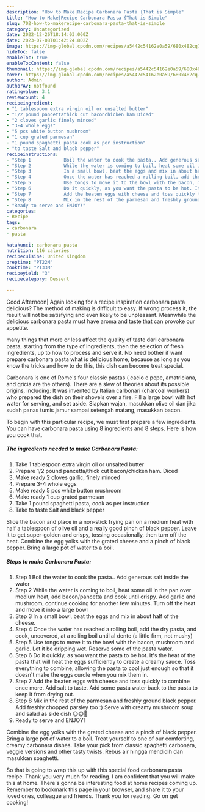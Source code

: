 ```yaml
---
description: "How to Make|Recipe Carbonara Pasta {That is Simple"
title: "How to Make|Recipe Carbonara Pasta {That is Simple"
slug: 702-how-to-makerecipe-carbonara-pasta-that-is-simple
category: Uncategorized
date: 2022-12-26T18:14:03.060Z
date: 2023-07-08T01:42:24.802Z
image: https://img-global.cpcdn.com/recipes/a5442c54162e0a59/680x482cq70/carbonara-pasta-recipe-main-photo.jpg
hideToc: false
enableToc: true
enableTocContent: false
thumbnail: https://img-global.cpcdn.com/recipes/a5442c54162e0a59/680x482cq70/carbonara-pasta-recipe-main-photo.jpg
cover: https://img-global.cpcdn.com/recipes/a5442c54162e0a59/680x482cq70/carbonara-pasta-recipe-main-photo.jpg
author: Admin
authorAv: notfound
ratingvalue: 3.1
reviewcount: 4
recipeingredient:
- "1 tablespoon extra virgin oil or unsalted butter"
- "1/2 pound pancettathick cut baconchicken ham Diced"
- "2 cloves garlic finely minced"
- "3-4 whole eggs"
- "5 pcs white button mushroom"
- "1 cup grated parmesan"
- "1 pound spaghetti pasta cook as per instruction"
- "to taste Salt and black pepper"
recipeinstructions:
- "Step 1            Boil the water to cook the pasta.. Add generous salt inside the water"
- "Step 2            While the water is coming to boil, heat some oil in the pan over medium heat, add bacon/pancetta and cook until crispy. Add garlic and mushroom, continue cooking for another few minutes. Turn off the heat and move it into a large bowl"
- "Step 3            In a small bowl, beat the eggs and mix in about half of the cheese."
- "Step 4            Once the water has reached a rolling boil, add the dry pasta, and cook, uncovered, at a rolling boil until al dente (a little firm, not mushy)"
- "Step 5            Use tongs to move it to the bowl with the bacon, mushroom and garlic. Let it be dripping wet. Reserve some of the pasta water."
- "Step 6            Do it quickly, as you want the pasta to be hot. It&#39;s the heat of the pasta that will heat the eggs sufficiently to create a creamy sauce. Toss everything to combine, allowing the pasta to cool just enough so that it doesn&#39;t make the eggs curdle when you mix them in."
- "Step 7            Add the beaten eggs with cheese and toss quickly to combine once more. Add salt to taste. Add some pasta water back to the pasta to keep it from drying out."
- "Step 8            Mix in the rest of the parmesan and freshly ground black pepper. Add freshly chopped parsley too :) Serve with creamy mushroom soup and salad as side dish 😉😋🤤"
- "Ready to serve and ENJOY!"
categories:
- Recipe
tags:
- carbonara
- pasta

katakunci: carbonara pasta 
nutrition: 116 calories
recipecuisine: United Kingdom
preptime: "PT22M"
cooktime: "PT33M"
recipeyield: "3"
recipecategory: Dessert

---
```



Good Afternoon| Again looking for a recipe inspiration carbonara pasta delicious? The method of making is difficult to easy. If wrong process it, the result will not be satisfying and even likely to be unpleasant. Meanwhile the delicious carbonara pasta must have aroma and taste that can provoke our appetite.






many things that more or less affect the quality of taste dari carbonara pasta, starting from the type of ingredients, then the selection of fresh ingredients, up to how to process and serve it. No need bother if want prepare carbonara pasta what is delicious home, because as long as you know the tricks and how to do this, this dish can become treat special.


Carbonara is one of Rome&#39;s four classic pastas ( cacio e pepe, amatriciana, and gricia are the others). There are a slew of theories about its possible origins, including: It was invented by Italian carbonari (charcoal workers) who prepared the dish on their shovels over a fire. Fill a large bowl with hot water for serving, and set aside. Siapkan wajan, masukkan olive oil dan jika sudah panas tumis jamur sampai setengah matang, masukkan bacon.


To begin with this particular recipe, we must first prepare a few ingredients. You can have carbonara pasta using 8 ingredients and 8 steps. Here is how you cook that.

<!--inarticleads1-->

##### The ingredients needed to make Carbonara Pasta:

1. Take 1 tablespoon extra virgin oil or unsalted butter
1. Prepare 1/2 pound pancetta/thick cut bacon/chicken ham. Diced
1. Make ready 2 cloves garlic, finely minced
1. Prepare 3-4 whole eggs
1. Make ready 5 pcs white button mushroom
1. Make ready 1 cup grated parmesan
1. Take 1 pound spaghetti pasta, cook as per instruction
1. Take to taste Salt and black pepper


Slice the bacon and place in a non-stick frying pan on a medium heat with half a tablespoon of olive oil and a really good pinch of black pepper. Leave it to get super-golden and crispy, tossing occasionally, then turn off the heat. Combine the egg yolks with the grated cheese and a pinch of black pepper. Bring a large pot of water to a boil. 

<!--inarticleads2-->

##### Steps to make Carbonara Pasta:

1. Step 1            Boil the water to cook the pasta.. Add generous salt inside the water
1. Step 2            While the water is coming to boil, heat some oil in the pan over medium heat, add bacon/pancetta and cook until crispy. Add garlic and mushroom, continue cooking for another few minutes. Turn off the heat and move it into a large bowl
1. Step 3            In a small bowl, beat the eggs and mix in about half of the cheese.
1. Step 4            Once the water has reached a rolling boil, add the dry pasta, and cook, uncovered, at a rolling boil until al dente (a little firm, not mushy)
1. Step 5            Use tongs to move it to the bowl with the bacon, mushroom and garlic. Let it be dripping wet. Reserve some of the pasta water.
1. Step 6            Do it quickly, as you want the pasta to be hot. It&#39;s the heat of the pasta that will heat the eggs sufficiently to create a creamy sauce. Toss everything to combine, allowing the pasta to cool just enough so that it doesn&#39;t make the eggs curdle when you mix them in.
1. Step 7            Add the beaten eggs with cheese and toss quickly to combine once more. Add salt to taste. Add some pasta water back to the pasta to keep it from drying out.
1. Step 8            Mix in the rest of the parmesan and freshly ground black pepper. Add freshly chopped parsley too :) Serve with creamy mushroom soup and salad as side dish 😉😋🤤
1. Ready to serve and ENJOY!

Combine the egg yolks with the grated cheese and a pinch of black pepper. Bring a large pot of water to a boil. Treat yourself to one of our comforting, creamy carbonara dishes. Take your pick from classic spaghetti carbonara, veggie versions and other tasty twists. Rebus air hingga mendidih dan masukkan spaghetti. 

So that is going to wrap this up with this special food carbonara pasta recipe. Thank you very much for reading. I am confident that you will make this at home. There's gonna be interesting food at home recipes coming up. Remember to bookmark this page in your browser, and share it to your loved ones, colleague and friends. Thank you for reading. Go on get cooking!
